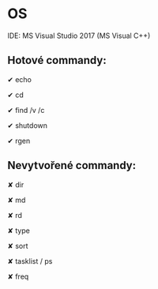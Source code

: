 # OS

IDE: MS Visual Studio 2017 (MS Visual C++)

## Hotové commandy:
  ✔ echo
  
  ✔ cd
  
  ✔ find /v /c
  
  ✔ shutdown
  
  ✔ rgen



## Nevytvořené commandy:

  ✘ dir
  
  ✘ md
  
  ✘ rd
  
  ✘ type
  
  ✘ sort
  
  ✘ tasklist / ps
  
  ✘ freq
